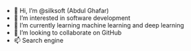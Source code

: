 - 👋 Hi, I’m @silksoft (Abdul Ghafar)
- 👀 I’m interested in software development
- 🌱 I’m currently learning machine learning and deep learning
- 💞️ I’m looking to collaborate on GitHub
- 📫 Search engine

<!---
silksoft/silksoft is a ✨ special ✨ repository because its `README.md` (this file) appears on your GitHub profile.
You can click the Preview link to take a look at your changes.
--->
